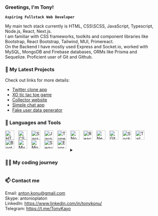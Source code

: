### Greetings, I'm Tony!

**`Aspiring Fullstack Web Developer`**

My main tech stack currently is HTML, CSS\SCSS, JavaScript, Typescript, Node.js, React, Next.js.<br />
I am familiar with CSS frameworks, toolkits and component libraries like Bootstrap, React Bootstrap, Tailwind, MUI, Primereact.<br />
On the Backend I have mostly used Express and Socket.io, worked with MySQL, MongoDB and Firebase databases, ORMs like Prisma and Sequelize. Proficient user of Git and Github.

### 📁 My Latest Projects

Check out links for more details:

- [Twitter clone app](https://github.com/Silverun/twitter-clone)
- [XO tic tac toe game](https://github.com/Silverun/x_o-client)
- [Collector website](https://github.com/Silverun/collector-client)
- [Simple chat app](https://github.com/Silverun/chat-app-6-client)
- [Fake user data generator](https://github.com/Silverun/fake-user-gen)

### 🧰 Languages and Tools

<img align="left" alt="HTML" width="30px" style="padding-right:10px;" src="https://cdn.jsdelivr.net/gh/devicons/devicon/icons/html5/html5-plain.svg" />
<img align="left" alt="CSS" width="30px" style="padding-right:10px;" src="https://cdn.jsdelivr.net/gh/devicons/devicon/icons/css3/css3-plain.svg" />
<img align="left" alt="Sass" width="30px" style="padding-right:10px;" src="https://cdn.jsdelivr.net/gh/devicons/devicon/icons/sass/sass-original.svg" />
<img align="left" alt="JavaScript" width="30px" style="padding-right:10px;" src="https://cdn.jsdelivr.net/gh/devicons/devicon/icons/javascript/javascript-plain.svg" />
<img align="left" alt="TypeScript" width="30px" style="padding-right:10px;" src="https://cdn.jsdelivr.net/gh/devicons/devicon/icons/typescript/typescript-plain.svg" />
<img align="left" alt="NodeJS" width="30px" style="padding-right:10px;" src="https://cdn.jsdelivr.net/gh/devicons/devicon/icons/nodejs/nodejs-original.svg" />
<img align="left" alt="React" width="30px" style="padding-right:10px;" src="https://cdn.jsdelivr.net/gh/devicons/devicon/icons/react/react-original.svg" />
<img align="left" alt="NextJS" width="30px" style="padding-right:10px;" src="https://cdn.jsdelivr.net/gh/devicons/devicon/icons/nextjs/nextjs-original.svg" />
<img align="left" alt="GitHub" width="30px" style="padding-right:10px;" src="https://cdn.jsdelivr.net/gh/devicons/devicon/icons/github/github-original.svg" />
<img align="left" alt="SocketIO" width="30px" style="padding-right:10px;" src="https://cdn.jsdelivr.net/gh/devicons/devicon/icons/socketio/socketio-original.svg" />
<img align="left" alt="Tailwind" width="30px" style="padding-right:10px;" src="https://cdn.jsdelivr.net/gh/devicons/devicon/icons/tailwindcss/tailwindcss-plain.svg" />
<img align="left" alt="Bootstrap" width="30px" style="padding-right:10px;" src="https://cdn.jsdelivr.net/gh/devicons/devicon/icons/bootstrap/bootstrap-original.svg" />
<img align="left" alt="MySQL" width="30px" style="padding-right:10px;" src="https://cdn.jsdelivr.net/gh/devicons/devicon/icons/mysql/mysql-original-wordmark.svg" />
<img align="left" alt="MongoDB" width="30px" style="padding-right:10px;" src="https://cdn.jsdelivr.net/gh/devicons/devicon/icons/mongodb/mongodb-original-wordmark.svg" />
<img align="left" alt="Sequielize" width="30px" style="padding-right:10px;" src="https://cdn.jsdelivr.net/gh/devicons/devicon/icons/sequelize/sequelize-original.svg" />
<img align="left" alt="Express" width="30px" style="padding-right:10px;" src="https://cdn.jsdelivr.net/gh/devicons/devicon/icons/express/express-original-wordmark.svg" />
<br />

#

<details>
 <summary><h3>👨‍💻 My coding journey</h3></summary>
   I started my Frontend journey in mid-2021 when I decided to change my occupation and after thorough research I decided to master JavaScript as my main language. It was not easy, but well worth the time as I was hooked. Luckily online learning platforms like Udemy exist and provide great quality content and number of choices.<br />
   <br />
   Afterwards I dove deeper into the stack, got basic understanding of Backend alongside with some CSS and HTML. At that moment I knew that competent Frontend Developer needs to know at least one popular UI library or framework, so React was a quick pick. I was keen to progress further, which got me into Next.js. While doing all these courses, I really felt like I was behind on CSS, which did not felt right, so I decided to go for dedicated CCS training. All this sounds like a lot of study, but nowadays standards are higher than several years ago and from my research I grasped that much. TypeScript was next on my list of must know items.<br />
   <br />
   Right then I was feeling like I could try for a job, but was not feeling like my portfolio and skills were sufficient. Thats why I have joined trainee program at Itransition, which was very intensive and simulated fast paced work environment, where you have to adapt and learn on the fly. It was a great help and I improved a lot more than I expected. <br />
   So this is where I am right now, still learning and actively searching for a job in these hard times.
</details>

### 📫 Contact me

Email: anton.konu@gmail.com<br />
Skype: antonioplaton<br />
LinkedIn: https://www.linkedin.com/in/tonykonu/<br />
Telegram: https://t.me/TonyKayo<br />
